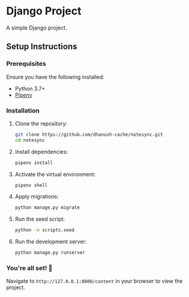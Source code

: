 
# Django Project

A simple Django project.

## Setup Instructions

### Prerequisites
Ensure you have the following installed:
- Python 3.7+
- [Pipenv](https://pipenv.pypa.io/en/latest/)

### Installation
1. Clone the repository:
   ```bash
   git clone https://github.com/dhanush-cache/notesync.git
   cd notesync
   ```

2. Install dependencies:
   ```bash
   pipenv install
   ```

3. Activate the virtual environment:
   ```bash
   pipenv shell
   ```

4. Apply migrations:
   ```bash
   python manage.py migrate
   ```

5. Run the seed script:
   ```bash
   python -m scripts.seed
   ```

6. Run the development server:
   ```bash
   python manage.py runserver
   ```

### You're all set! 🎉

Navigate to `http://127.0.0.1:8000/content` in your browser to view the project.

